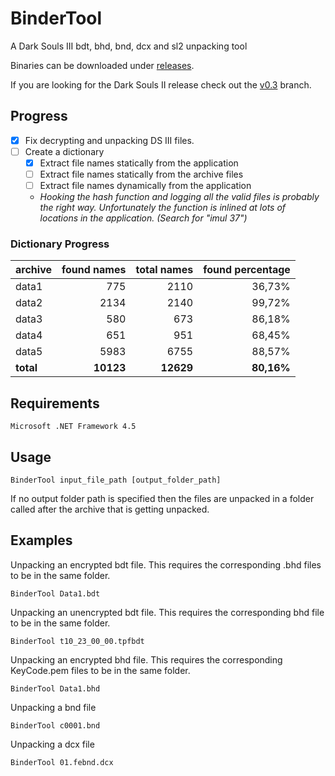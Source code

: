 # BinderTool
A Dark Souls III bdt, bhd, bnd, dcx and sl2 unpacking tool

Binaries can be downloaded under [releases](https://github.com/Atvaark/BinderTool/releases).

If you are looking for the Dark Souls II release check out the [v0.3](https://github.com/Atvaark/BinderTool/tree/v0.3) branch.

## Progress
- [X] Fix decrypting and unpacking DS III files.
- [ ] Create a dictionary
  - [x] Extract file names statically from the application
  - [ ] Extract file names statically from the archive files
  - [ ] Extract file names dynamically from the application
  - *Hooking the hash function and logging all the valid files is probably the right way. Unfortunately the function is inlined at lots of locations in the application. (Search for "imul 37")* 

### Dictionary Progress

| archive   | found names | total names | found percentage |
| :---      | ---:        | ---:        | ---:             |
| data1     |         775 |        2110 |           36,73% |
| data2     |        2134 |        2140 |           99,72% |
| data3     |         580 |         673 |           86,18% |
| data4     |         651 |         951 |           68,45% |
| data5     |        5983 |        6755 |           88,57% |
| **total** |   **10123** |   **12629** |       **80,16%** |

## Requirements
```
Microsoft .NET Framework 4.5
```

## Usage
```
BinderTool input_file_path [output_folder_path]
```
If no output folder path is specified then the files are unpacked in a folder called after the archive that is getting unpacked.

## Examples

Unpacking an encrypted bdt file. This requires the corresponding .bhd files to be in the same folder.
```
BinderTool Data1.bdt
```

Unpacking an unencrypted bdt file. This requires the corresponding bhd file to be in the same folder.
```
BinderTool t10_23_00_00.tpfbdt
```

Unpacking an encrypted bhd file. This requires the corresponding KeyCode.pem files to be in the same folder.
```
BinderTool Data1.bhd
```

Unpacking a bnd file
```
BinderTool c0001.bnd
```

Unpacking a dcx file
```
BinderTool 01.febnd.dcx
```
